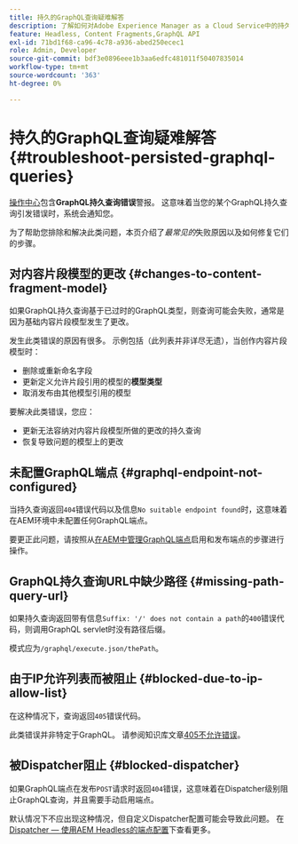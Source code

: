 ```yaml
---
title: 持久的GraphQL查询疑难解答
description: 了解如何对Adobe Experience Manager as a Cloud Service中的持久GraphQL查询问题进行故障诊断。
feature: Headless, Content Fragments,GraphQL API
exl-id: 71bd1f68-ca96-4c78-a936-abed250ecec1
role: Admin, Developer
source-git-commit: bdf3e0896eee1b3aa6edfc481011f50407835014
workflow-type: tm+mt
source-wordcount: '363'
ht-degree: 0%

---
```


# 持久的GraphQL查询疑难解答 {#troubleshoot-persisted-graphql-queries}

[操作中心](/help/operations/actions-center.md)包含&#x200B;**GraphQL持久查询错误**&#x200B;警报。 这意味着当您的某个GraphQL持久查询引发错误时，系统会通知您。

为了帮助您排除和解决此类问题，本页介绍了&#x200B;*最常见的*&#x200B;失败原因以及如何修复它们的步骤。

## 对内容片段模型的更改 {#changes-to-content-fragment-model}

如果GraphQL持久查询基于已过时的GraphQL类型，则查询可能会失败，通常是因为基础内容片段模型发生了更改。

发生此类错误的原因有很多。 示例包括（此列表并非详尽无遗），当创作内容片段模型时：

* 删除或重新命名字段
* 更新定义允许片段引用的模型的&#x200B;**模型类型**
* 取消发布由其他模型引用的模型

要解决此类错误，您应：

* 更新无法容纳对内容片段模型所做的更改的持久查询
* 恢复导致问题的模型上的更改

## 未配置GraphQL端点 {#graphql-endpoint-not-configured}

当持久查询返回`404`错误代码以及信息`No suitable endpoint found`时，这意味着在AEM环境中未配置任何GraphQL端点。

要更正此问题，请按照从[在AEM中管理GraphQL端点](/help/headless/graphql-api/graphql-endpoint.md)启用和发布端点的步骤进行操作。

## GraphQL持久查询URL中缺少路径 {#missing-path-query-url}

如果持久查询返回带有信息`Suffix: '/' does not contain a path`的`400`错误代码，则调用GraphQL servlet时没有路径后缀。

模式应为`/graphql/execute.json/thePath`。

## 由于IP允许列表而被阻止 {#blocked-due-to-ip-allow-list}

在这种情况下，查询返回`405`错误代码。

此类错误并非特定于GraphQL。 请参阅知识库文章[405不允许错误](https://experienceleague.adobe.com/en/docs/experience-cloud-kcs/kbarticles/ka-20824)。

## 被Dispatcher阻止 {#blocked-dispatcher}

如果GraphQL端点在发布`POST`请求时返回`404`错误，这意味着在Dispatcher级别阻止GraphQL查询，并且需要手动启用端点。

默认情况下不应出现这种情况，但自定义Dispatcher配置可能会导致此问题。 在[Dispatcher — 使用AEM Headless的端点配置](/help/headless/deployment/dispatcher.md)下查看更多。
